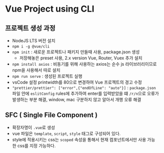 # Vue Project using CLI


## 프로젝트 생성 과정

- NodeJS LTS 버전 설치
- `npm i -g @vue/cli` 
- `npm init` : 새로운 프로젝트나 패키지 만들때 사용, package.json 생성
  - 저장해놓은 preset 사용, 2.x version Vue, Router, Vuex 추가 설치
- `npm install axios` : 비동기를 위해 사용하는 axios는 순수 js 라이브러리이므로 npm을 사용해서 따로 설치
- `npm run serve` : 생성된 프로젝트 실행
- vsCode 설정 printwidth를 80으로 변경하여 Vue 프로젝트의 경고 수정
- `"prettier/prettier": ["error",{"endOfLine": "auto"}]` : `package.json` 파일 안에 `eslitConfig` rules에 추가하여 enter를 입력받았을 떄 `/r/n`으로 오류가 발생하는 부분 해결, window, mac 구분하지 않고 알아서 개행 오류 해결

## SFC ( Single File Component )

- 확장자명이 `.vue`로 생성
- vue 파일은 `template`, `script`, `style` 태그로 구성되어 있다.
- style에 적용시키는 css는 `scoped` 속성을 통해서 현재 컴포넌트에서만 사용 가능한 css를 지정 가능하다. 
